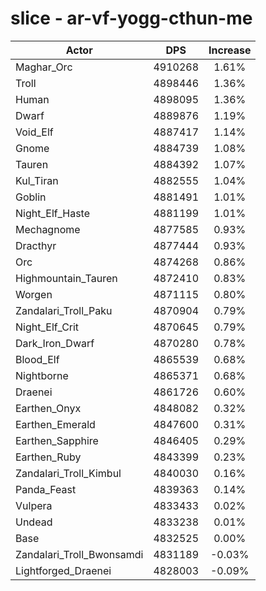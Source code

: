 # slice - ar-vf-yogg-cthun-me
| Actor | DPS | Increase |
|---|:---:|:---:|
|Maghar_Orc|4910268|1.61%|
|Troll|4898446|1.36%|
|Human|4898095|1.36%|
|Dwarf|4889876|1.19%|
|Void_Elf|4887417|1.14%|
|Gnome|4884739|1.08%|
|Tauren|4884392|1.07%|
|Kul_Tiran|4882555|1.04%|
|Goblin|4881491|1.01%|
|Night_Elf_Haste|4881199|1.01%|
|Mechagnome|4877585|0.93%|
|Dracthyr|4877444|0.93%|
|Orc|4874268|0.86%|
|Highmountain_Tauren|4872410|0.83%|
|Worgen|4871115|0.80%|
|Zandalari_Troll_Paku|4870904|0.79%|
|Night_Elf_Crit|4870645|0.79%|
|Dark_Iron_Dwarf|4870280|0.78%|
|Blood_Elf|4865539|0.68%|
|Nightborne|4865371|0.68%|
|Draenei|4861726|0.60%|
|Earthen_Onyx|4848082|0.32%|
|Earthen_Emerald|4847600|0.31%|
|Earthen_Sapphire|4846405|0.29%|
|Earthen_Ruby|4843399|0.23%|
|Zandalari_Troll_Kimbul|4840030|0.16%|
|Panda_Feast|4839363|0.14%|
|Vulpera|4833433|0.02%|
|Undead|4833238|0.01%|
|Base|4832525|0.00%|
|Zandalari_Troll_Bwonsamdi|4831189|-0.03%|
|Lightforged_Draenei|4828003|-0.09%|
